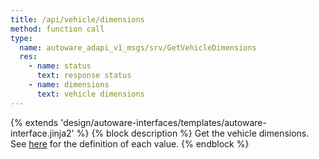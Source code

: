 ```yaml
---
title: /api/vehicle/dimensions
method: function call
type:
  name: autoware_adapi_v1_msgs/srv/GetVehicleDimensions
  res:
    - name: status
      text: response status
    - name: dimensions
      text: vehicle dimensions
---
```


{% extends 'design/autoware-interfaces/templates/autoware-interface.jinja2' %}
{% block description %}
Get the vehicle dimensions. See [here](../../../../components/vehicle-dimensions.md) for the definition of each value.
{% endblock %}
